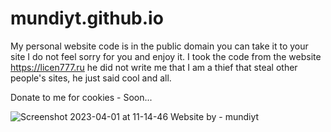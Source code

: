# mundiyt.github.io
My personal website code is in the public domain you can take it to your site I do not feel sorry for you and enjoy it. I took the code from the website https://licen777.ru he did not write me that I am a thief that steal other people's sites, he just said cool and all.

Donate to me for cookies - Soon...

![Screenshot 2023-04-01 at 11-14-46 Website by - mundiyt](https://user-images.githubusercontent.com/110762612/229274468-d274eb3b-510f-4f01-b1fc-f4ced97ebb88.png)
